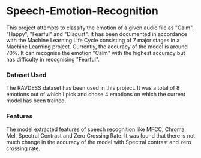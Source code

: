 # Speech-Emotion-Recognition

This project attempts to classify the emotion of a given audio file as "Calm", "Happy", "Fearful" and "Disgust".
It has been documented in accordance with the Machine Learning Life Cycle consisting of 7 major stages in a Machine Learning project.
Currently, the accuracy of the model is around 70%. It can recognise the emotion "Calm" with the highest accuracy but has difficulty in recognising "Fearful".

<h3>Dataset Used</h3>
The RAVDESS dataset has been used in this project. It was a total of 8 emotions out of which I pick and chose 4 emotions on which the current model has been trained.

<h3>Features </h3>
The model extracted features of speech recognition like MFCC, Chroma, Mel, Spectral Contrast and Zero Crossing Rate. It was found that there is not much change in the accuracy of the model with Spectral contrast and zero crossing rate.

